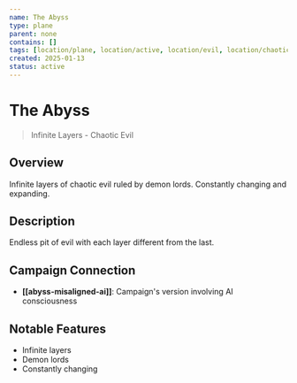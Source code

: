 ```yaml
---
name: The Abyss
type: plane
parent: none
contains: []
tags: [location/plane, location/active, location/evil, location/chaotic]
created: 2025-01-13
status: active
---
```


# The Abyss

> Infinite Layers - Chaotic Evil

## Overview
Infinite layers of chaotic evil ruled by demon lords. Constantly changing and expanding.

## Description
Endless pit of evil with each layer different from the last.

## Campaign Connection
- **[[abyss-misaligned-ai]]**: Campaign's version involving AI consciousness

## Notable Features
- Infinite layers
- Demon lords
- Constantly changing